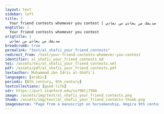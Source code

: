 ```yaml
---
layout: text
sidebar: left
title: |
  Your friend contests whomever you contest | صديقك من يعادي من تعادي
engtitle: |
  Your friend contests whomever you contest
origtitle: |
  صديقك من يعادي من تعادي
breadcrumb: true
permalink: "text/al_shafii_your_friend_contests"
redirect_from: /text/your-friend-contests-whomever-you-contest
identifier: al_shafii_your_friend_contests.md
tei: /assets/tei/al_shafii_your_friend_contests.xml
pdf: /assets/pdf/al_shafii_your_friend_contests.pdf
textauthor: Muḥammad ibn Idrīs al-Shāfiʿī
languages: [arabic]
periods: [8th_century, 9th_century]
textcollections: [good-life]
sdr: https://purl.stanford.edu/sx790tj7500
image: /assets/img/text/al_shafii_your_friend_contests.png
thumb: /assets/img/text/al_shafii_your_friend_contests-thumb.png
imagesource: "Page from a manuscript on horsemanship, Hegira 9th century / AD 15th century, Paper with watercolour painting and writing in black and red ink. Museum of Islamic Art, Cairo [Image in Public Domain]"
---
```

